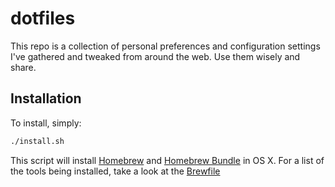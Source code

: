 # dotfiles

This repo is a collection of personal preferences and configuration settings 
I've gathered and tweaked from around the web. Use them wisely and share.

## Installation

To install, simply:

```bash
./install.sh
```

This script will install [Homebrew][brew] and [Homebrew Bundle][bundle] in OS X.
For a list of the tools being installed, take a look at the [Brewfile]

[bundle]: https://github.com/Homebrew/homebrew-bundle
[brew]: http://brew.sh
[Brewfile]: https://github.com/pagerinc/dotfiles/tree/master/blob/Brewfile
